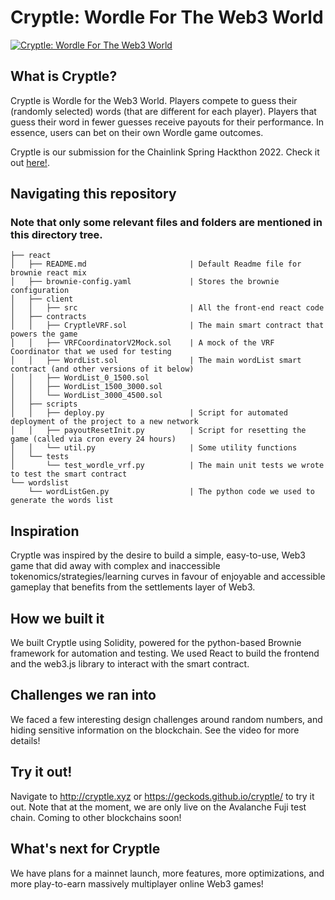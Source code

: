 # Cryptle: Wordle For The Web3 World
 
[![Cryptle: Wordle For The Web3 World](http://img.youtube.com/vi/8gPGcuEk0ro/0.jpg)](http://www.youtube.com/watch?v=8gPGcuEk0ro "Cryptle: Wordle For The Web3 World")

## What is Cryptle?
Cryptle is Wordle for the Web3 World. 
Players compete to guess their (randomly selected) words (that are different for each player). Players that guess their word in fewer guesses receive payouts for their performance. In essence, users can bet on their own Wordle game outcomes.

Cryptle is our submission for the Chainlink Spring Hackthon 2022. Check it out [here!](https://devpost.com/software/cryptle).

## Navigating this repository
### Note that only some relevant files and folders are mentioned in this directory tree.
```
├── react
│   ├── README.md                       | Default Readme file for brownie react mix
│   ├── brownie-config.yaml             | Stores the brownie configuration
│   ├── client
│   │   ├── src                         | All the front-end react code
│   ├── contracts
│   │   ├── CryptleVRF.sol              | The main smart contract that powers the game 
│   │   ├── VRFCoordinatorV2Mock.sol    | A mock of the VRF Coordinator that we used for testing
│   │   ├── WordList.sol                | The main wordList smart contract (and other versions of it below)
│   │   ├── WordList_0_1500.sol
│   │   ├── WordList_1500_3000.sol
│   │   └── WordList_3000_4500.sol
│   ├── scripts                         
│   │   ├── deploy.py                   | Script for automated deployment of the project to a new network
│   │   ├── payoutResetInit.py          | Script for resetting the game (called via cron every 24 hours)
│   │   └── util.py                     | Some utility functions
│   └── tests
│       └── test_wordle_vrf.py          | The main unit tests we wrote to test the smart contract
└── wordslist
    └── wordListGen.py                  | The python code we used to generate the words list
```
## Inspiration
Cryptle was inspired by the desire to build a simple, easy-to-use, Web3 game that did away with complex and inaccessible tokenomics/strategies/learning curves in favour of enjoyable and accessible gameplay that benefits from the settlements layer of Web3. 

## How we built it
We built Cryptle using Solidity, powered for the python-based Brownie framework for automation and testing. We used React to build the frontend and the web3.js library to interact with the smart contract.

## Challenges we ran into
We faced a few interesting design challenges around random numbers, and hiding sensitive information on the blockchain. See the video for more details!

## Try it out!
Navigate to http://cryptle.xyz or https://geckods.github.io/cryptle/ to try it out. Note that at the moment, we are only live on the Avalanche Fuji test chain. Coming to other blockchains soon!

## What's next for Cryptle
We have plans for a mainnet launch, more features, more optimizations, and more play-to-earn massively multiplayer online Web3 games!
